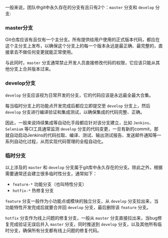 一般来说，团队中git中永久存在的分支有且只有2个：`master` 分支和 `develop` 分支:

### master分支
Git仓库应该有且仅有一个主分支。所有提供给用户使用的正式版本代码，都应在这个主分支上发布，以确保这个分支上的每一个版本永远是最正确、最完整的，直接拿去不做任何变更就能正常使用。

与此同时，`master` 分支通常禁止开发人员直接修改代码的权限，它应该只能从其他分支上合并版本过来。

### develop分支
`develop` 分支应该视为日常开发的分支，它的代码应该是永远最全最大合集。

每当临时分支上的功能点开发完成后都应立即提交至 `develop` 分支上，然后 `develop` 分支进行编译验证和集成测试，以确保集成的代码完整、正确。

因此，一般来说持续集成等自动化手段都应针对该分支建立，比如 `Jenkins`、`Selenium` 等CI工具通常监测 `develop` 分支的代码变更，一旦有新的commit，那就自动启动Jenkins的代码拉取、编译、测试、输出测试报告、发送邮件通知等一系列自动化过程，从而实现代码管理的全程自动化。

### 临时分支
以上涉及的 `master` 和 `develop` 分支属于git库中永久存在的分支。除此之外，根据需要通常还会建立很多临时性分支，通常如下：

- `feature-*` 功能分支（也叫特性分支）  
- `hotfix-*` 热修复分支  

`feature` 分支一般作为小功能点或模块的独立分支，从 `develop` 分支拉出来，当功能特性开发完成后就要合并回 `develop` 分支，最后删除该 `feature` 分支。

`hotfix` 分支作为线上问题的修复分支，一般从 `master` 分支直接拉出来，当bug修复完成验证无误后并入 `master` 分支，同时推送到 `develop` 分支，以及其他所有临时分支，确保所有分支都有线上问题的修复代码。